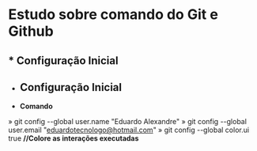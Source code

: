 # Estudo sobre comando do Git e Github

## \* Configuração Inicial

- ## **Configuração Inicial**
- **Comando**

» git config --global user.name "Eduardo Alexandre"
» git config --global user.email "eduardotecnologo@hotmail.com"
» git config --global color.ui true **//Colore as interações executadas**
